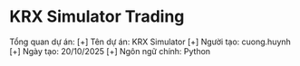 # KRX Simulator Trading
Tổng quan dự án:
  [+] Tên dự án: KRX Simulator
  [+] Người tạo: cuong.huynh
  [+] Ngày tạo: 20/10/2025
  [+] Ngôn ngữ chính: Python

